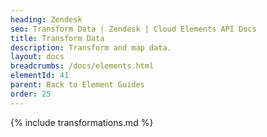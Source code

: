 ```yaml
---
heading: Zendesk
seo: Transform Data | Zendesk | Cloud Elements API Docs
title: Transform Data
description: Transform and map data.
layout: docs
breadcrumbs: /docs/elements.html
elementId: 41
parent: Back to Element Guides
order: 25
---
```


{% include transformations.md %}

